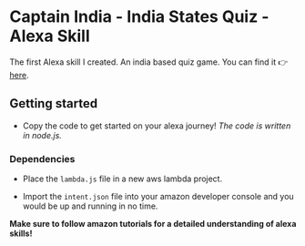 # Captain India - India States Quiz - Alexa Skill

The first Alexa skill I created.
An india based quiz game. You can find it :point_right: [here](https://www.amazon.in/Captain-India-States-Quiz/dp/B077NMGT4R/).

## Getting started

* Copy the code to get started on your alexa journey!
_The code is written in node.js._

### Dependencies

* Place the ```lambda.js``` file in a new aws lambda project.

* Import the ```intent.json``` file into your amazon developer console and you would be up and running in no time.

__Make sure to follow amazon tutorials for a detailed understanding of alexa skills!__
